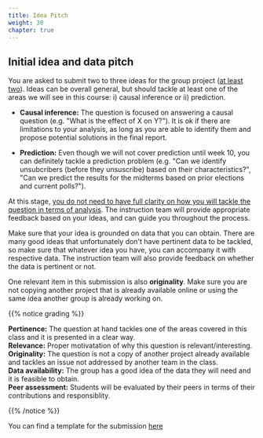 ```yaml
---
title: Idea Pitch
weight: 30
chapter: true
---
```


## Initial idea and data pitch

You are asked to submit two to three ideas for the group project (<u>at least two</u>). Ideas can be overall general, but should tackle at least one of the areas we will see in this course: i) causal inference or ii) prediction.

- **Causal inference:** The question is focused on answering a causal question (e.g. "What is the effect of X on Y?"). It is ok if there are limitations to your analysis, as long as you are able to identify them and propose potential solutions in the final report.

- **Prediction:** Even though we will not cover prediction until week 10, you can definitely tackle a prediction problem (e.g. "Can we identify unsubcribers (before they unsuscribe) based on their characteristics?", "Can we predict the results for the midterms based on prior elections and current polls?").

At this stage, <u>you do not need to have full clarity on how you will tackle the question in terms of analysis</u>. The instruction team will provide appropriate feedback based on your ideas, and can guide you throughout the process. 

Make sure that your idea is grounded on data that you can obtain. There are many good ideas that unfortunately don't have pertinent data to be tackled, so make sure that whatever idea you have, you can accompany it with respective data. The instruction team will also provide feedback on whether the data is pertinent or not.

One relevant item in this submission is also **originality**. Make sure you are not copying another project that is already available online or using the same idea another group is already working on. 

{{% notice grading %}}

**Pertinence:** The question at hand tackles one of the areas covered in this class and it is presented in a clear way.<br>
**Relevance:** Proper motivatation of why this question is relevant/interesting.<br>
**Originality:** The question is not a copy of another project already available and tackles an issue not addressed by another team in the class.<br>
**Data availability:** The group has a good idea of the data they will need and it is feasible to obtain.<br>
**Peer assessment:** Students will be evaluated by their peers in terms of their contributions and responsiblity.

{{% /notice %}}

You can find a template for the submission [here](https://sta235.netlify.app/project/templates/STA235H_Project_Pitch.docx)